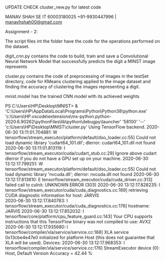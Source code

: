   UPDATE 
  CHECK cluster_new.py for latest code



MANAV SHAH
SE IT 60003180025
+91-9930447996 | manavhshah00@gmail.com

Assignment - 2:

The script files int the folder have the code for the operations performed on the dataset.

digit_cnn.py contains the code to build, train and save a Convolutional Neural Network Model that successfully predicts the digit a MINST image represents

cluster.py contains the code of preprocessing of images in the testSet directory, code for KMeans clustering applied to the image dataset and finding the accuracy of clustering the images representing a digit.

mnist.model has the trained CNN model with its achieved weights

PS C:\Users\HP\Desktop\MNIST>  & 'C:\Users\HP\AppData\Local\Programs\Python\Python38\python.exe' 'c:\Users\HP\.vscode\extensions\ms-python.python-2020.6.90262\pythonFiles\lib\python\debugpy\launcher' '58100' '--' 'c:\Users\HP\Desktop\MNIST\cluster.py'
Using TensorFlow backend.
2020-06-30 13:11:01.704881: W tensorflow/stream_executor/platform/default/dso_loader.cc:55] Could not load dynamic library 'cudart64_101.dll'; dlerror: cudart64_101.dll not found
2020-06-30 13:11:01.813119: I tensorflow/stream_executor/cuda/cudart_stub.cc:29] Ignore above cudart dlerror if you do not have a GPU set up on your machine.
2020-06-30 13:12:17.799251: W tensorflow/stream_executor/platform/default/dso_loader.cc:55] Could not load dynamic library 'nvcuda.dll'; dlerror: 
nvcuda.dll not found
2020-06-30 13:12:17.813610: E tensorflow/stream_executor/cuda/cuda_driver.cc:313] failed call to cuInit: UNKNOWN ERROR (303)
2020-06-30 13:12:17.828235: I tensorflow/stream_executor/cuda/cuda_diagnostics.cc:169] retrieving CUDA diagnostic information for host: JARVIS    
2020-06-30 13:12:17.840783: I tensorflow/stream_executor/cuda/cuda_diagnostics.cc:176] hostname: JARVIS
2020-06-30 13:12:17.852032: I tensorflow/core/platform/cpu_feature_guard.cc:143] Your CPU supports instructions that this TensorFlow binary was not compiled to use: AVX2
2020-06-30 13:12:17.935680: I tensorflow/compiler/xla/service/service.cc:168] XLA service 0x13cbe4e47e0 initialized for platform Host (this does not guarantee that XLA will be used). Devices:
2020-06-30 13:12:17.968353: I tensorflow/compiler/xla/service/service.cc:176]   StreamExecutor device (0): Host, Default Version
Accuracy = 42.44 %
